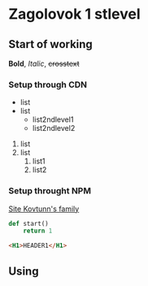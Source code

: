 # Zagolovok 1 stlevel

## Start of working
**Bold**, *Italic*, ~~crosstext~~

### Setup through CDN
* list
* list
	* list2ndlevel1
	* list2ndlevel2

1. list
1. list
	1. list1
	1. list2

### Setup throught NPM
[Site Kovtunn's family](http://kovtunfamily.ru)

```python
def start()
	return 1
```

```html
<H1>HEADER1</H1>
```
## Using
